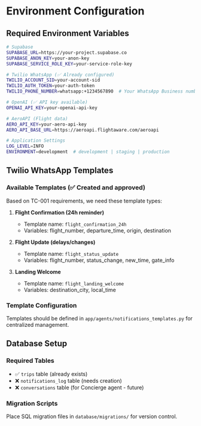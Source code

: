 # Environment Configuration

## Required Environment Variables

```bash
# Supabase
SUPABASE_URL=https://your-project.supabase.co
SUPABASE_ANON_KEY=your-anon-key
SUPABASE_SERVICE_ROLE_KEY=your-service-role-key

# Twilio WhatsApp (✅ Already configured)
TWILIO_ACCOUNT_SID=your-account-sid
TWILIO_AUTH_TOKEN=your-auth-token
TWILIO_PHONE_NUMBER=whatsapp:+1234567890  # Your WhatsApp Business number

# OpenAI (✅ API key available)
OPENAI_API_KEY=your-openai-api-key

# AeroAPI (Flight data)
AERO_API_KEY=your-aero-api-key
AERO_API_BASE_URL=https://aeroapi.flightaware.com/aeroapi

# Application Settings
LOG_LEVEL=INFO
ENVIRONMENT=development  # development | staging | production
```

## Twilio WhatsApp Templates

### Available Templates (✅ Created and approved)
Based on TC-001 requirements, we need these template types:

1. **Flight Confirmation (24h reminder)**
   - Template name: `flight_confirmation_24h`
   - Variables: flight_number, departure_time, origin, destination

2. **Flight Update (delays/changes)**
   - Template name: `flight_status_update`
   - Variables: flight_number, status_change, new_time, gate_info

3. **Landing Welcome**
   - Template name: `flight_landing_welcome`
   - Variables: destination_city, local_time

### Template Configuration
Templates should be defined in `app/agents/notifications_templates.py` for centralized management.

## Database Setup

### Required Tables
- ✅ `trips` table (already exists)
- ❌ `notifications_log` table (needs creation)
- ❌ `conversations` table (for Concierge agent - future)

### Migration Scripts
Place SQL migration files in `database/migrations/` for version control. 